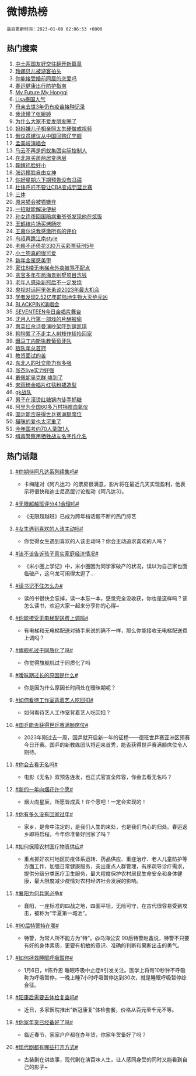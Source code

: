 # 微博热榜

`最后更新时间：2023-01-08 02:06:53 +0800`

## 热门搜索

1. [中土两国友好交往翻开新篇章](https://m.weibo.cn/search?containerid=100103type%3D1%26t%3D10%26q%3D%23%E4%B8%AD%E5%9C%9F%E4%B8%A4%E5%9B%BD%E5%8F%8B%E5%A5%BD%E4%BA%A4%E5%BE%80%E7%BF%BB%E5%BC%80%E6%96%B0%E7%AF%87%E7%AB%A0%23&stream_entry_id=51&isnewpage=1&extparam=seat%3D1%26cate%3D10103%26filter_type%3Drealtimehot%26pos%3D0%26c_type%3D51%26dgr%3D0%26display_time%3D1673114811%26pre_seqid%3D167311481142303133702&luicode=10000011&lfid=106003type%253D25%2526t%253D3%2526disable_hot%253D1%2526filter_type%253Drealtimehot)
1. [玲娜贝儿被游客拍头](https://m.weibo.cn/search?containerid=100103type%3D1%26t%3D10%26q%3D%23%E7%8E%B2%E5%A8%9C%E8%B4%9D%E5%84%BF%E8%A2%AB%E6%B8%B8%E5%AE%A2%E6%8B%8D%E5%A4%B4%23&stream_entry_id=31&isnewpage=1&extparam=seat%3D1%26realpos%3D1%26c_type%3D31%26filter_type%3Drealtimehot%26pos%3D0%26lcate%3D5001%26band_rank%3D1%26cate%3D5001%26stream_entry_id%3D31%26q%3D%2523%25E7%258E%25B2%25E5%25A8%259C%25E8%25B4%259D%25E5%2584%25BF%25E8%25A2%25AB%25E6%25B8%25B8%25E5%25AE%25A2%25E6%258B%258D%25E5%25A4%25B4%2523%26flag%3D16%26dgr%3D0%26display_time%3D1673114811%26pre_seqid%3D167311481142303133702&luicode=10000011&lfid=106003type%253D25%2526t%253D3%2526disable_hot%253D1%2526filter_type%253Drealtimehot)
1. [你能接受婚前同居的恋爱吗](https://m.weibo.cn/search?containerid=100103type%3D1%26t%3D10%26q%3D%23%E4%BD%A0%E8%83%BD%E6%8E%A5%E5%8F%97%E5%A9%9A%E5%89%8D%E5%90%8C%E5%B1%85%E7%9A%84%E6%81%8B%E7%88%B1%E5%90%97%23&stream_entry_id=31&isnewpage=1&extparam=seat%3D1%26realpos%3D2%26c_type%3D31%26filter_type%3Drealtimehot%26pos%3D1%26lcate%3D5001%26band_rank%3D2%26cate%3D5001%26stream_entry_id%3D31%26q%3D%2523%25E4%25BD%25A0%25E8%2583%25BD%25E6%258E%25A5%25E5%258F%2597%25E5%25A9%259A%25E5%2589%258D%25E5%2590%258C%25E5%25B1%2585%25E7%259A%2584%25E6%2581%258B%25E7%2588%25B1%25E5%2590%2597%2523%26flag%3D0%26dgr%3D0%26display_time%3D1673114811%26pre_seqid%3D167311481142303133702&luicode=10000011&lfid=106003type%253D25%2526t%253D3%2526disable_hot%253D1%2526filter_type%253Drealtimehot)
1. [春运健康出行防护指南](https://m.weibo.cn/search?containerid=100103type%3D1%26t%3D10%26q%3D%23%E6%98%A5%E8%BF%90%E5%81%A5%E5%BA%B7%E5%87%BA%E8%A1%8C%E9%98%B2%E6%8A%A4%E6%8C%87%E5%8D%97%23&stream_entry_id=31&isnewpage=1&extparam=seat%3D1%26realpos%3D3%26c_type%3D31%26filter_type%3Drealtimehot%26pos%3D2%26lcate%3D5001%26band_rank%3D3%26cate%3D5001%26stream_entry_id%3D31%26q%3D%2523%25E6%2598%25A5%25E8%25BF%2590%25E5%2581%25A5%25E5%25BA%25B7%25E5%2587%25BA%25E8%25A1%258C%25E9%2598%25B2%25E6%258A%25A4%25E6%258C%2587%25E5%258D%2597%2523%26flag%3D0%26dgr%3D0%26display_time%3D1673114811%26pre_seqid%3D167311481142303133702&luicode=10000011&lfid=106003type%253D25%2526t%253D3%2526disable_hot%253D1%2526filter_type%253Drealtimehot)
1. [My Future My Hongqi](https://m.weibo.cn/search?containerid=100103type%3D1%26t%3D10%26q%3D%23My+Future+My+Hongqi%23&stream_entry_id=31&isnewpage=1&extparam=seat%3D1%26c_type%3D31%26filter_type%3Drealtimehot%26pos%3D3%26lcate%3D5001%26band_rank%3D4%26cate%3D5001%26topic_ad%3D1%26stream_entry_id%3D31%26adid%3D177494%26q%3D%2523My%2520Future%2520My%2520Hongqi%2523%26dgr%3D0%26display_time%3D1673114811%26pre_seqid%3D167311481142303133702&luicode=10000011&lfid=106003type%253D25%2526t%253D3%2526disable_hot%253D1%2526filter_type%253Drealtimehot)
1. [Lisa泰国人气](https://m.weibo.cn/search?containerid=100103type%3D1%26t%3D10%26q%3D%23Lisa%E6%B3%B0%E5%9B%BD%E4%BA%BA%E6%B0%94%23&stream_entry_id=31&isnewpage=1&extparam=seat%3D1%26realpos%3D4%26c_type%3D31%26filter_type%3Drealtimehot%26pos%3D4%26lcate%3D5001%26band_rank%3D4%26cate%3D5001%26stream_entry_id%3D31%26q%3D%2523Lisa%25E6%25B3%25B0%25E5%259B%25BD%25E4%25BA%25BA%25E6%25B0%2594%2523%26flag%3D0%26dgr%3D0%26display_time%3D1673114811%26pre_seqid%3D167311481142303133702&luicode=10000011&lfid=106003type%253D25%2526t%253D3%2526disable_hot%253D1%2526filter_type%253Drealtimehot)
1. [母亲去世3年仍有疫苗接种记录](https://m.weibo.cn/search?containerid=100103type%3D1%26t%3D10%26q%3D%23%E6%AF%8D%E4%BA%B2%E5%8E%BB%E4%B8%963%E5%B9%B4%E4%BB%8D%E6%9C%89%E7%96%AB%E8%8B%97%E6%8E%A5%E7%A7%8D%E8%AE%B0%E5%BD%95%23&stream_entry_id=31&isnewpage=1&extparam=seat%3D1%26realpos%3D5%26c_type%3D31%26filter_type%3Drealtimehot%26pos%3D5%26lcate%3D5001%26band_rank%3D5%26cate%3D5001%26stream_entry_id%3D31%26q%3D%2523%25E6%25AF%258D%25E4%25BA%25B2%25E5%258E%25BB%25E4%25B8%25963%25E5%25B9%25B4%25E4%25BB%258D%25E6%259C%2589%25E7%2596%25AB%25E8%258B%2597%25E6%258E%25A5%25E7%25A7%258D%25E8%25AE%25B0%25E5%25BD%2595%2523%26flag%3D1%26dgr%3D0%26display_time%3D1673114811%26pre_seqid%3D167311481142303133702&luicode=10000011&lfid=106003type%253D25%2526t%253D3%2526disable_hot%253D1%2526filter_type%253Drealtimehot)
1. [我读懂了张婉婷](https://m.weibo.cn/search?containerid=100103type%3D1%26t%3D10%26q%3D%23%E6%88%91%E8%AF%BB%E6%87%82%E4%BA%86%E5%BC%A0%E5%A9%89%E5%A9%B7%23&stream_entry_id=31&isnewpage=1&extparam=seat%3D1%26realpos%3D6%26c_type%3D31%26filter_type%3Drealtimehot%26pos%3D6%26lcate%3D5001%26band_rank%3D6%26cate%3D5001%26stream_entry_id%3D31%26q%3D%2523%25E6%2588%2591%25E8%25AF%25BB%25E6%2587%2582%25E4%25BA%2586%25E5%25BC%25A0%25E5%25A9%2589%25E5%25A9%25B7%2523%26flag%3D0%26dgr%3D0%26display_time%3D1673114811%26pre_seqid%3D167311481142303133702&luicode=10000011&lfid=106003type%253D25%2526t%253D3%2526disable_hot%253D1%2526filter_type%253Drealtimehot)
1. [为什么大家不爱发朋友圈了](https://m.weibo.cn/search?containerid=100103type%3D1%26t%3D10%26q%3D%23%E4%B8%BA%E4%BB%80%E4%B9%88%E5%A4%A7%E5%AE%B6%E4%B8%8D%E7%88%B1%E5%8F%91%E6%9C%8B%E5%8F%8B%E5%9C%88%E4%BA%86%23&stream_entry_id=31&isnewpage=1&extparam=seat%3D1%26realpos%3D7%26c_type%3D31%26filter_type%3Drealtimehot%26pos%3D7%26lcate%3D5001%26band_rank%3D7%26cate%3D5001%26stream_entry_id%3D31%26q%3D%2523%25E4%25B8%25BA%25E4%25BB%2580%25E4%25B9%2588%25E5%25A4%25A7%25E5%25AE%25B6%25E4%25B8%258D%25E7%2588%25B1%25E5%258F%2591%25E6%259C%258B%25E5%258F%258B%25E5%259C%2588%25E4%25BA%2586%2523%26flag%3D2%26dgr%3D0%26display_time%3D1673114811%26pre_seqid%3D167311481142303133702&luicode=10000011&lfid=106003type%253D25%2526t%253D3%2526disable_hot%253D1%2526filter_type%253Drealtimehot)
1. [妈妈嫌儿子相亲照太生硬做成视频](https://m.weibo.cn/search?containerid=100103type%3D1%26t%3D10%26q%3D%23%E5%A6%88%E5%A6%88%E5%AB%8C%E5%84%BF%E5%AD%90%E7%9B%B8%E4%BA%B2%E7%85%A7%E5%A4%AA%E7%94%9F%E7%A1%AC%E5%81%9A%E6%88%90%E8%A7%86%E9%A2%91%23&stream_entry_id=31&isnewpage=1&extparam=seat%3D1%26realpos%3D8%26c_type%3D31%26filter_type%3Drealtimehot%26pos%3D8%26lcate%3D5001%26band_rank%3D8%26cate%3D5001%26stream_entry_id%3D31%26q%3D%2523%25E5%25A6%2588%25E5%25A6%2588%25E5%25AB%258C%25E5%2584%25BF%25E5%25AD%2590%25E7%259B%25B8%25E4%25BA%25B2%25E7%2585%25A7%25E5%25A4%25AA%25E7%2594%259F%25E7%25A1%25AC%25E5%2581%259A%25E6%2588%2590%25E8%25A7%2586%25E9%25A2%2591%2523%26flag%3D0%26dgr%3D0%26display_time%3D1673114811%26pre_seqid%3D167311481142303133702&luicode=10000011&lfid=106003type%253D25%2526t%253D3%2526disable_hot%253D1%2526filter_type%253Drealtimehot)
1. [俄议员建议从中国回购辽宁舰](https://m.weibo.cn/search?containerid=100103type%3D1%26t%3D10%26q%3D%23%E4%BF%84%E8%AE%AE%E5%91%98%E5%BB%BA%E8%AE%AE%E4%BB%8E%E4%B8%AD%E5%9B%BD%E5%9B%9E%E8%B4%AD%E8%BE%BD%E5%AE%81%E8%88%B0%23&stream_entry_id=31&isnewpage=1&extparam=seat%3D1%26realpos%3D9%26c_type%3D31%26filter_type%3Drealtimehot%26pos%3D9%26lcate%3D5001%26band_rank%3D9%26cate%3D5001%26stream_entry_id%3D31%26q%3D%2523%25E4%25BF%2584%25E8%25AE%25AE%25E5%2591%2598%25E5%25BB%25BA%25E8%25AE%25AE%25E4%25BB%258E%25E4%25B8%25AD%25E5%259B%25BD%25E5%259B%259E%25E8%25B4%25AD%25E8%25BE%25BD%25E5%25AE%2581%25E8%2588%25B0%2523%26flag%3D0%26dgr%3D0%26display_time%3D1673114811%26pre_seqid%3D167311481142303133702&luicode=10000011&lfid=106003type%253D25%2526t%253D3%2526disable_hot%253D1%2526filter_type%253Drealtimehot)
1. [孟美岐演唱会](https://m.weibo.cn/search?containerid=100103type%3D1%26t%3D10%26q%3D%E5%AD%9F%E7%BE%8E%E5%B2%90%E6%BC%94%E5%94%B1%E4%BC%9A&stream_entry_id=31&isnewpage=1&extparam=seat%3D1%26realpos%3D10%26c_type%3D31%26filter_type%3Drealtimehot%26pos%3D10%26lcate%3D5001%26band_rank%3D10%26cate%3D5001%26stream_entry_id%3D31%26q%3D%25E5%25AD%259F%25E7%25BE%258E%25E5%25B2%2590%25E6%25BC%2594%25E5%2594%25B1%25E4%25BC%259A%26flag%3D0%26dgr%3D0%26display_time%3D1673114811%26pre_seqid%3D167311481142303133702&luicode=10000011&lfid=106003type%253D25%2526t%253D3%2526disable_hot%253D1%2526filter_type%253Drealtimehot)
1. [马云不再是蚂蚁集团实际控制人](https://m.weibo.cn/search?containerid=100103type%3D1%26t%3D10%26q%3D%23%E9%A9%AC%E4%BA%91%E4%B8%8D%E5%86%8D%E6%98%AF%E8%9A%82%E8%9A%81%E9%9B%86%E5%9B%A2%E5%AE%9E%E9%99%85%E6%8E%A7%E5%88%B6%E4%BA%BA%23&stream_entry_id=31&isnewpage=1&extparam=seat%3D1%26realpos%3D11%26c_type%3D31%26filter_type%3Drealtimehot%26pos%3D11%26lcate%3D5001%26band_rank%3D11%26cate%3D5001%26stream_entry_id%3D31%26q%3D%2523%25E9%25A9%25AC%25E4%25BA%2591%25E4%25B8%258D%25E5%2586%258D%25E6%2598%25AF%25E8%259A%2582%25E8%259A%2581%25E9%259B%2586%25E5%259B%25A2%25E5%25AE%259E%25E9%2599%2585%25E6%258E%25A7%25E5%2588%25B6%25E4%25BA%25BA%2523%26flag%3D0%26dgr%3D0%26display_time%3D1673114811%26pre_seqid%3D167311481142303133702&luicode=10000011&lfid=106003type%253D25%2526t%253D3%2526disable_hot%253D1%2526filter_type%253Drealtimehot)
1. [在北京买房两居变两层](https://m.weibo.cn/search?containerid=100103type%3D1%26t%3D10%26q%3D%23%E5%9C%A8%E5%8C%97%E4%BA%AC%E4%B9%B0%E6%88%BF%E4%B8%A4%E5%B1%85%E5%8F%98%E4%B8%A4%E5%B1%82%23&stream_entry_id=31&isnewpage=1&extparam=seat%3D1%26realpos%3D12%26c_type%3D31%26filter_type%3Drealtimehot%26pos%3D12%26lcate%3D5001%26band_rank%3D12%26cate%3D5001%26stream_entry_id%3D31%26q%3D%2523%25E5%259C%25A8%25E5%258C%2597%25E4%25BA%25AC%25E4%25B9%25B0%25E6%2588%25BF%25E4%25B8%25A4%25E5%25B1%2585%25E5%258F%2598%25E4%25B8%25A4%25E5%25B1%2582%2523%26flag%3D0%26dgr%3D0%26display_time%3D1673114811%26pre_seqid%3D167311481142303133702&luicode=10000011&lfid=106003type%253D25%2526t%253D3%2526disable_hot%253D1%2526filter_type%253Drealtimehot)
1. [鞠婧祎脸好小](https://m.weibo.cn/search?containerid=100103type%3D1%26t%3D10%26q%3D%23%E9%9E%A0%E5%A9%A7%E7%A5%8E%E8%84%B8%E5%A5%BD%E5%B0%8F%23&stream_entry_id=31&isnewpage=1&extparam=seat%3D1%26realpos%3D13%26c_type%3D31%26filter_type%3Drealtimehot%26pos%3D13%26lcate%3D5001%26band_rank%3D13%26cate%3D5001%26stream_entry_id%3D31%26q%3D%2523%25E9%259E%25A0%25E5%25A9%25A7%25E7%25A5%258E%25E8%2584%25B8%25E5%25A5%25BD%25E5%25B0%258F%2523%26flag%3D1%26dgr%3D0%26display_time%3D1673114811%26pre_seqid%3D167311481142303133702&luicode=10000011&lfid=106003type%253D25%2526t%253D3%2526disable_hot%253D1%2526filter_type%253Drealtimehot)
1. [张远撞脸自由女神](https://m.weibo.cn/search?containerid=100103type%3D1%26t%3D10%26q%3D%23%E5%BC%A0%E8%BF%9C%E6%92%9E%E8%84%B8%E8%87%AA%E7%94%B1%E5%A5%B3%E7%A5%9E%23&stream_entry_id=31&isnewpage=1&extparam=seat%3D1%26realpos%3D14%26c_type%3D31%26filter_type%3Drealtimehot%26pos%3D14%26lcate%3D5001%26band_rank%3D14%26cate%3D5001%26stream_entry_id%3D31%26q%3D%2523%25E5%25BC%25A0%25E8%25BF%259C%25E6%2592%259E%25E8%2584%25B8%25E8%2587%25AA%25E7%2594%25B1%25E5%25A5%25B3%25E7%25A5%259E%2523%26flag%3D1%26dgr%3D0%26display_time%3D1673114811%26pre_seqid%3D167311481142303133702&luicode=10000011&lfid=106003type%253D25%2526t%253D3%2526disable_hot%253D1%2526filter_type%253Drealtimehot)
1. [你好星期六下期预告没有冯禧](https://m.weibo.cn/search?containerid=100103type%3D1%26t%3D10%26q%3D%23%E4%BD%A0%E5%A5%BD%E6%98%9F%E6%9C%9F%E5%85%AD%E4%B8%8B%E6%9C%9F%E9%A2%84%E5%91%8A%E6%B2%A1%E6%9C%89%E5%86%AF%E7%A6%A7%23&stream_entry_id=31&isnewpage=1&extparam=seat%3D1%26realpos%3D15%26c_type%3D31%26filter_type%3Drealtimehot%26pos%3D15%26lcate%3D5001%26band_rank%3D15%26cate%3D5001%26stream_entry_id%3D31%26q%3D%2523%25E4%25BD%25A0%25E5%25A5%25BD%25E6%2598%259F%25E6%259C%259F%25E5%2585%25AD%25E4%25B8%258B%25E6%259C%259F%25E9%25A2%2584%25E5%2591%258A%25E6%25B2%25A1%25E6%259C%2589%25E5%2586%25AF%25E7%25A6%25A7%2523%26flag%3D0%26dgr%3D0%26display_time%3D1673114811%26pre_seqid%3D167311481142303133702&luicode=10000011&lfid=106003type%253D25%2526t%253D3%2526disable_hot%253D1%2526filter_type%253Drealtimehot)
1. [杜锋呼吁不要让CBA变成罚篮比赛](https://m.weibo.cn/search?containerid=100103type%3D1%26t%3D10%26q%3D%23%E6%9D%9C%E9%94%8B%E5%91%BC%E5%90%81%E4%B8%8D%E8%A6%81%E8%AE%A9CBA%E5%8F%98%E6%88%90%E7%BD%9A%E7%AF%AE%E6%AF%94%E8%B5%9B%23&stream_entry_id=31&isnewpage=1&extparam=seat%3D1%26realpos%3D16%26c_type%3D31%26filter_type%3Drealtimehot%26pos%3D16%26lcate%3D5001%26band_rank%3D16%26cate%3D5001%26stream_entry_id%3D31%26q%3D%2523%25E6%259D%259C%25E9%2594%258B%25E5%2591%25BC%25E5%2590%2581%25E4%25B8%258D%25E8%25A6%2581%25E8%25AE%25A9CBA%25E5%258F%2598%25E6%2588%2590%25E7%25BD%259A%25E7%25AF%25AE%25E6%25AF%2594%25E8%25B5%259B%2523%26flag%3D0%26dgr%3D0%26display_time%3D1673114811%26pre_seqid%3D167311481142303133702&luicode=10000011&lfid=106003type%253D25%2526t%253D3%2526disable_hot%253D1%2526filter_type%253Drealtimehot)
1. [三体](https://m.weibo.cn/search?containerid=100103type%3D1%26t%3D10%26q%3D%E4%B8%89%E4%BD%93&stream_entry_id=31&isnewpage=1&extparam=seat%3D1%26realpos%3D17%26c_type%3D31%26filter_type%3Drealtimehot%26pos%3D17%26lcate%3D5001%26band_rank%3D17%26cate%3D5001%26stream_entry_id%3D31%26q%3D%25E4%25B8%2589%25E4%25BD%2593%26flag%3D0%26dgr%3D0%26display_time%3D1673114811%26pre_seqid%3D167311481142303133702&luicode=10000011&lfid=106003type%253D25%2526t%253D3%2526disable_hot%253D1%2526filter_type%253Drealtimehot)
1. [原来猫会被猫嫌弃](https://m.weibo.cn/search?containerid=100103type%3D1%26t%3D10%26q%3D%23%E5%8E%9F%E6%9D%A5%E7%8C%AB%E4%BC%9A%E8%A2%AB%E7%8C%AB%E5%AB%8C%E5%BC%83%23&stream_entry_id=31&isnewpage=1&extparam=seat%3D1%26realpos%3D18%26c_type%3D31%26filter_type%3Drealtimehot%26pos%3D18%26lcate%3D5001%26band_rank%3D18%26cate%3D5001%26stream_entry_id%3D31%26q%3D%2523%25E5%258E%259F%25E6%259D%25A5%25E7%258C%25AB%25E4%25BC%259A%25E8%25A2%25AB%25E7%258C%25AB%25E5%25AB%258C%25E5%25BC%2583%2523%26flag%3D0%26dgr%3D0%26display_time%3D1673114811%26pre_seqid%3D167311481142303133702&luicode=10000011&lfid=106003type%253D25%2526t%253D3%2526disable_hot%253D1%2526filter_type%253Drealtimehot)
1. [一招就能解决便秘](https://m.weibo.cn/search?containerid=100103type%3D1%26t%3D10%26q%3D%23%E4%B8%80%E6%8B%9B%E5%B0%B1%E8%83%BD%E8%A7%A3%E5%86%B3%E4%BE%BF%E7%A7%98%23&stream_entry_id=31&isnewpage=1&extparam=seat%3D1%26realpos%3D19%26c_type%3D31%26filter_type%3Drealtimehot%26pos%3D19%26lcate%3D5001%26band_rank%3D19%26cate%3D5001%26stream_entry_id%3D31%26q%3D%2523%25E4%25B8%2580%25E6%258B%259B%25E5%25B0%25B1%25E8%2583%25BD%25E8%25A7%25A3%25E5%2586%25B3%25E4%25BE%25BF%25E7%25A7%2598%2523%26flag%3D0%26dgr%3D0%26display_time%3D1673114811%26pre_seqid%3D167311481142303133702&luicode=10000011&lfid=106003type%253D25%2526t%253D3%2526disable_hot%253D1%2526filter_type%253Drealtimehot)
1. [孙女连夜回国陪病重爷爷发现他在炫饭](https://m.weibo.cn/search?containerid=100103type%3D1%26t%3D10%26q%3D%23%E5%AD%99%E5%A5%B3%E8%BF%9E%E5%A4%9C%E5%9B%9E%E5%9B%BD%E9%99%AA%E7%97%85%E9%87%8D%E7%88%B7%E7%88%B7%E5%8F%91%E7%8E%B0%E4%BB%96%E5%9C%A8%E7%82%AB%E9%A5%AD%23&stream_entry_id=31&isnewpage=1&extparam=seat%3D1%26realpos%3D20%26c_type%3D31%26filter_type%3Drealtimehot%26pos%3D20%26lcate%3D5001%26band_rank%3D20%26cate%3D5001%26stream_entry_id%3D31%26q%3D%2523%25E5%25AD%2599%25E5%25A5%25B3%25E8%25BF%259E%25E5%25A4%259C%25E5%259B%259E%25E5%259B%25BD%25E9%2599%25AA%25E7%2597%2585%25E9%2587%258D%25E7%2588%25B7%25E7%2588%25B7%25E5%258F%2591%25E7%258E%25B0%25E4%25BB%2596%25E5%259C%25A8%25E7%2582%25AB%25E9%25A5%25AD%2523%26flag%3D0%26dgr%3D0%26display_time%3D1673114811%26pre_seqid%3D167311481142303133702&luicode=10000011&lfid=106003type%253D25%2526t%253D3%2526disable_hot%253D1%2526filter_type%253Drealtimehot)
1. [王鹤棣片场买烤肠吃](https://m.weibo.cn/search?containerid=100103type%3D1%26t%3D10%26q%3D%23%E7%8E%8B%E9%B9%A4%E6%A3%A3%E7%89%87%E5%9C%BA%E4%B9%B0%E7%83%A4%E8%82%A0%E5%90%83%23&stream_entry_id=31&isnewpage=1&extparam=seat%3D1%26realpos%3D21%26c_type%3D31%26filter_type%3Drealtimehot%26pos%3D21%26lcate%3D5001%26band_rank%3D21%26cate%3D5001%26stream_entry_id%3D31%26q%3D%2523%25E7%258E%258B%25E9%25B9%25A4%25E6%25A3%25A3%25E7%2589%2587%25E5%259C%25BA%25E4%25B9%25B0%25E7%2583%25A4%25E8%2582%25A0%25E5%2590%2583%2523%26flag%3D0%26dgr%3D0%26display_time%3D1673114811%26pre_seqid%3D167311481142303133702&luicode=10000011&lfid=106003type%253D25%2526t%253D3%2526disable_hot%253D1%2526filter_type%253Drealtimehot)
1. [王嘉尔说我感激所有的评价](https://m.weibo.cn/search?containerid=100103type%3D1%26t%3D10%26q%3D%23%E7%8E%8B%E5%98%89%E5%B0%94%E8%AF%B4%E6%88%91%E6%84%9F%E6%BF%80%E6%89%80%E6%9C%89%E7%9A%84%E8%AF%84%E4%BB%B7%23&stream_entry_id=31&isnewpage=1&extparam=seat%3D1%26realpos%3D22%26c_type%3D31%26filter_type%3Drealtimehot%26pos%3D22%26lcate%3D5001%26band_rank%3D22%26cate%3D5001%26stream_entry_id%3D31%26q%3D%2523%25E7%258E%258B%25E5%2598%2589%25E5%25B0%2594%25E8%25AF%25B4%25E6%2588%2591%25E6%2584%259F%25E6%25BF%2580%25E6%2589%2580%25E6%259C%2589%25E7%259A%2584%25E8%25AF%2584%25E4%25BB%25B7%2523%26flag%3D1%26dgr%3D0%26display_time%3D1673114811%26pre_seqid%3D167311481142303133702&luicode=10000011&lfid=106003type%253D25%2526t%253D3%2526disable_hot%253D1%2526filter_type%253Drealtimehot)
1. [鸟叔再跳江南style](https://m.weibo.cn/search?containerid=100103type%3D1%26t%3D10%26q%3D%23%E9%B8%9F%E5%8F%94%E5%86%8D%E8%B7%B3%E6%B1%9F%E5%8D%97style%23&stream_entry_id=31&isnewpage=1&extparam=seat%3D1%26realpos%3D23%26c_type%3D31%26filter_type%3Drealtimehot%26pos%3D23%26lcate%3D5001%26band_rank%3D23%26cate%3D5001%26stream_entry_id%3D31%26q%3D%2523%25E9%25B8%259F%25E5%258F%2594%25E5%2586%258D%25E8%25B7%25B3%25E6%25B1%259F%25E5%258D%2597style%2523%26flag%3D0%26dgr%3D0%26display_time%3D1673114811%26pre_seqid%3D167311481142303133702&luicode=10000011&lfid=106003type%253D25%2526t%253D3%2526disable_hot%253D1%2526filter_type%253Drealtimehot)
1. [老赖不还债花330万买彩票获刑5年](https://m.weibo.cn/search?containerid=100103type%3D1%26t%3D10%26q%3D%23%E8%80%81%E8%B5%96%E4%B8%8D%E8%BF%98%E5%80%BA%E8%8A%B1330%E4%B8%87%E4%B9%B0%E5%BD%A9%E7%A5%A8%E8%8E%B7%E5%88%915%E5%B9%B4%23&stream_entry_id=31&isnewpage=1&extparam=seat%3D1%26realpos%3D24%26c_type%3D31%26filter_type%3Drealtimehot%26pos%3D24%26lcate%3D5001%26band_rank%3D24%26cate%3D5001%26stream_entry_id%3D31%26q%3D%2523%25E8%2580%2581%25E8%25B5%2596%25E4%25B8%258D%25E8%25BF%2598%25E5%2580%25BA%25E8%258A%25B1330%25E4%25B8%2587%25E4%25B9%25B0%25E5%25BD%25A9%25E7%25A5%25A8%25E8%258E%25B7%25E5%2588%25915%25E5%25B9%25B4%2523%26flag%3D0%26dgr%3D0%26display_time%3D1673114811%26pre_seqid%3D167311481142303133702&luicode=10000011&lfid=106003type%253D25%2526t%253D3%2526disable_hot%253D1%2526filter_type%253Drealtimehot)
1. [小土狗真的很可爱](https://m.weibo.cn/search?containerid=100103type%3D1%26t%3D10%26q%3D%23%E5%B0%8F%E5%9C%9F%E7%8B%97%E7%9C%9F%E7%9A%84%E5%BE%88%E5%8F%AF%E7%88%B1%23&stream_entry_id=31&isnewpage=1&extparam=seat%3D1%26realpos%3D25%26c_type%3D31%26filter_type%3Drealtimehot%26pos%3D25%26lcate%3D5001%26band_rank%3D25%26cate%3D5001%26stream_entry_id%3D31%26q%3D%2523%25E5%25B0%258F%25E5%259C%259F%25E7%258B%2597%25E7%259C%259F%25E7%259A%2584%25E5%25BE%2588%25E5%258F%25AF%25E7%2588%25B1%2523%26flag%3D0%26dgr%3D0%26display_time%3D1673114811%26pre_seqid%3D167311481142303133702&luicode=10000011&lfid=106003type%253D25%2526t%253D3%2526disable_hot%253D1%2526filter_type%253Drealtimehot)
1. [新年金属感美甲](https://m.weibo.cn/search?containerid=100103type%3D1%26t%3D10%26q%3D%23%E6%96%B0%E5%B9%B4%E9%87%91%E5%B1%9E%E6%84%9F%E7%BE%8E%E7%94%B2%23&stream_entry_id=31&isnewpage=1&extparam=seat%3D1%26realpos%3D26%26c_type%3D31%26filter_type%3Drealtimehot%26pos%3D26%26lcate%3D5001%26band_rank%3D26%26cate%3D5001%26stream_entry_id%3D31%26q%3D%2523%25E6%2596%25B0%25E5%25B9%25B4%25E9%2587%2591%25E5%25B1%259E%25E6%2584%259F%25E7%25BE%258E%25E7%2594%25B2%2523%26flag%3D0%26dgr%3D0%26display_time%3D1673114811%26pre_seqid%3D167311481142303133702&luicode=10000011&lfid=106003type%253D25%2526t%253D3%2526disable_hot%253D1%2526filter_type%253Drealtimehot)
1. [家住8楼无电梯点外卖被骂不配点](https://m.weibo.cn/search?containerid=100103type%3D1%26t%3D10%26q%3D%23%E5%AE%B6%E4%BD%8F8%E6%A5%BC%E6%97%A0%E7%94%B5%E6%A2%AF%E7%82%B9%E5%A4%96%E5%8D%96%E8%A2%AB%E9%AA%82%E4%B8%8D%E9%85%8D%E7%82%B9%23&stream_entry_id=31&isnewpage=1&extparam=seat%3D1%26realpos%3D27%26c_type%3D31%26filter_type%3Drealtimehot%26pos%3D27%26lcate%3D5001%26band_rank%3D27%26cate%3D5001%26stream_entry_id%3D31%26q%3D%2523%25E5%25AE%25B6%25E4%25BD%258F8%25E6%25A5%25BC%25E6%2597%25A0%25E7%2594%25B5%25E6%25A2%25AF%25E7%2582%25B9%25E5%25A4%2596%25E5%258D%2596%25E8%25A2%25AB%25E9%25AA%2582%25E4%25B8%258D%25E9%2585%258D%25E7%2582%25B9%2523%26flag%3D0%26dgr%3D0%26display_time%3D1673114811%26pre_seqid%3D167311481142303133702&luicode=10000011&lfid=106003type%253D25%2526t%253D3%2526disable_hot%253D1%2526filter_type%253Drealtimehot)
1. [贪官多年布局海景别墅项目洗钱](https://m.weibo.cn/search?containerid=100103type%3D1%26t%3D10%26q%3D%23%E8%B4%AA%E5%AE%98%E5%A4%9A%E5%B9%B4%E5%B8%83%E5%B1%80%E6%B5%B7%E6%99%AF%E5%88%AB%E5%A2%85%E9%A1%B9%E7%9B%AE%E6%B4%97%E9%92%B1%23&stream_entry_id=31&isnewpage=1&extparam=seat%3D1%26realpos%3D28%26c_type%3D31%26filter_type%3Drealtimehot%26pos%3D28%26lcate%3D5001%26band_rank%3D28%26cate%3D5001%26stream_entry_id%3D31%26q%3D%2523%25E8%25B4%25AA%25E5%25AE%2598%25E5%25A4%259A%25E5%25B9%25B4%25E5%25B8%2583%25E5%25B1%2580%25E6%25B5%25B7%25E6%2599%25AF%25E5%2588%25AB%25E5%25A2%2585%25E9%25A1%25B9%25E7%259B%25AE%25E6%25B4%2597%25E9%2592%25B1%2523%26flag%3D0%26dgr%3D0%26display_time%3D1673114811%26pre_seqid%3D167311481142303133702&luicode=10000011&lfid=106003type%253D25%2526t%253D3%2526disable_hot%253D1%2526filter_type%253Drealtimehot)
1. [老年人感染新冠后不一定发烧](https://m.weibo.cn/search?containerid=100103type%3D1%26t%3D10%26q%3D%23%E8%80%81%E5%B9%B4%E4%BA%BA%E6%84%9F%E6%9F%93%E6%96%B0%E5%86%A0%E5%90%8E%E4%B8%8D%E4%B8%80%E5%AE%9A%E5%8F%91%E7%83%A7%23&stream_entry_id=31&isnewpage=1&extparam=seat%3D1%26realpos%3D29%26c_type%3D31%26filter_type%3Drealtimehot%26pos%3D29%26lcate%3D5001%26band_rank%3D29%26cate%3D5001%26stream_entry_id%3D31%26q%3D%2523%25E8%2580%2581%25E5%25B9%25B4%25E4%25BA%25BA%25E6%2584%259F%25E6%259F%2593%25E6%2596%25B0%25E5%2586%25A0%25E5%2590%258E%25E4%25B8%258D%25E4%25B8%2580%25E5%25AE%259A%25E5%258F%2591%25E7%2583%25A7%2523%26flag%3D0%26dgr%3D0%26display_time%3D1673114811%26pre_seqid%3D167311481142303133702&luicode=10000011&lfid=106003type%253D25%2526t%253D3%2526disable_hot%253D1%2526filter_type%253Drealtimehot)
1. [央视对话阿里张勇谈2023年最大机会](https://m.weibo.cn/search?containerid=100103type%3D1%26t%3D10%26q%3D%23%E5%A4%AE%E8%A7%86%E5%AF%B9%E8%AF%9D%E9%98%BF%E9%87%8C%E5%BC%A0%E5%8B%87%E8%B0%882023%E5%B9%B4%E6%9C%80%E5%A4%A7%E6%9C%BA%E4%BC%9A%23&stream_entry_id=31&isnewpage=1&extparam=seat%3D1%26realpos%3D30%26c_type%3D31%26filter_type%3Drealtimehot%26pos%3D30%26lcate%3D5001%26band_rank%3D30%26cate%3D5001%26stream_entry_id%3D31%26q%3D%2523%25E5%25A4%25AE%25E8%25A7%2586%25E5%25AF%25B9%25E8%25AF%259D%25E9%2598%25BF%25E9%2587%258C%25E5%25BC%25A0%25E5%258B%2587%25E8%25B0%25882023%25E5%25B9%25B4%25E6%259C%2580%25E5%25A4%25A7%25E6%259C%25BA%25E4%25BC%259A%2523%26flag%3D0%26dgr%3D0%26display_time%3D1673114811%26pre_seqid%3D167311481142303133702&luicode=10000011&lfid=106003type%253D25%2526t%253D3%2526disable_hot%253D1%2526filter_type%253Drealtimehot)
1. [学者发现2.52亿年前陆地生物大灭绝元凶](https://m.weibo.cn/search?containerid=100103type%3D1%26t%3D10%26q%3D%23%E5%AD%A6%E8%80%85%E5%8F%91%E7%8E%B02.52%E4%BA%BF%E5%B9%B4%E5%89%8D%E9%99%86%E5%9C%B0%E7%94%9F%E7%89%A9%E5%A4%A7%E7%81%AD%E7%BB%9D%E5%85%83%E5%87%B6%23&stream_entry_id=31&isnewpage=1&extparam=seat%3D1%26realpos%3D31%26c_type%3D31%26filter_type%3Drealtimehot%26pos%3D31%26lcate%3D5001%26band_rank%3D31%26cate%3D5001%26stream_entry_id%3D31%26q%3D%2523%25E5%25AD%25A6%25E8%2580%2585%25E5%258F%2591%25E7%258E%25B02.52%25E4%25BA%25BF%25E5%25B9%25B4%25E5%2589%258D%25E9%2599%2586%25E5%259C%25B0%25E7%2594%259F%25E7%2589%25A9%25E5%25A4%25A7%25E7%2581%25AD%25E7%25BB%259D%25E5%2585%2583%25E5%2587%25B6%2523%26flag%3D1%26dgr%3D0%26display_time%3D1673114811%26pre_seqid%3D167311481142303133702&luicode=10000011&lfid=106003type%253D25%2526t%253D3%2526disable_hot%253D1%2526filter_type%253Drealtimehot)
1. [BLACKPINK演唱会](https://m.weibo.cn/search?containerid=100103type%3D1%26t%3D10%26q%3DBLACKPINK%E6%BC%94%E5%94%B1%E4%BC%9A&stream_entry_id=31&isnewpage=1&extparam=seat%3D1%26realpos%3D32%26c_type%3D31%26filter_type%3Drealtimehot%26pos%3D32%26lcate%3D5001%26band_rank%3D32%26cate%3D5001%26stream_entry_id%3D31%26q%3DBLACKPINK%25E6%25BC%2594%25E5%2594%25B1%25E4%25BC%259A%26flag%3D0%26dgr%3D0%26display_time%3D1673114811%26pre_seqid%3D167311481142303133702&luicode=10000011&lfid=106003type%253D25%2526t%253D3%2526disable_hot%253D1%2526filter_type%253Drealtimehot)
1. [SEVENTEEN今日金唱片舞台](https://m.weibo.cn/search?containerid=100103type%3D1%26t%3D10%26q%3D%23SEVENTEEN%E4%BB%8A%E6%97%A5%E9%87%91%E5%94%B1%E7%89%87%E8%88%9E%E5%8F%B0%23&stream_entry_id=31&isnewpage=1&extparam=seat%3D1%26realpos%3D33%26c_type%3D31%26filter_type%3Drealtimehot%26pos%3D33%26lcate%3D5001%26band_rank%3D33%26cate%3D5001%26stream_entry_id%3D31%26q%3D%2523SEVENTEEN%25E4%25BB%258A%25E6%2597%25A5%25E9%2587%2591%25E5%2594%25B1%25E7%2589%2587%25E8%2588%259E%25E5%258F%25B0%2523%26flag%3D0%26dgr%3D0%26display_time%3D1673114811%26pre_seqid%3D167311481142303133702&luicode=10000011&lfid=106003type%253D25%2526t%253D3%2526disable_hot%253D1%2526filter_type%253Drealtimehot)
1. [沈月入行第一部戏的片酬被偷](https://m.weibo.cn/search?containerid=100103type%3D1%26t%3D10%26q%3D%23%E6%B2%88%E6%9C%88%E5%85%A5%E8%A1%8C%E7%AC%AC%E4%B8%80%E9%83%A8%E6%88%8F%E7%9A%84%E7%89%87%E9%85%AC%E8%A2%AB%E5%81%B7%23&stream_entry_id=31&isnewpage=1&extparam=seat%3D1%26realpos%3D34%26c_type%3D31%26filter_type%3Drealtimehot%26pos%3D34%26lcate%3D5001%26band_rank%3D34%26cate%3D5001%26stream_entry_id%3D31%26q%3D%2523%25E6%25B2%2588%25E6%259C%2588%25E5%2585%25A5%25E8%25A1%258C%25E7%25AC%25AC%25E4%25B8%2580%25E9%2583%25A8%25E6%2588%258F%25E7%259A%2584%25E7%2589%2587%25E9%2585%25AC%25E8%25A2%25AB%25E5%2581%25B7%2523%26flag%3D0%26dgr%3D0%26display_time%3D1673114811%26pre_seqid%3D167311481142303133702&luicode=10000011&lfid=106003type%253D25%2526t%253D3%2526disable_hot%253D1%2526filter_type%253Drealtimehot)
1. [惠英红佘诗曼演吵架吓到薛凯琪](https://m.weibo.cn/search?containerid=100103type%3D1%26t%3D10%26q%3D%23%E6%83%A0%E8%8B%B1%E7%BA%A2%E4%BD%98%E8%AF%97%E6%9B%BC%E6%BC%94%E5%90%B5%E6%9E%B6%E5%90%93%E5%88%B0%E8%96%9B%E5%87%AF%E7%90%AA%23&stream_entry_id=31&isnewpage=1&extparam=seat%3D1%26realpos%3D35%26c_type%3D31%26filter_type%3Drealtimehot%26pos%3D35%26lcate%3D5001%26band_rank%3D35%26cate%3D5001%26stream_entry_id%3D31%26q%3D%2523%25E6%2583%25A0%25E8%258B%25B1%25E7%25BA%25A2%25E4%25BD%2598%25E8%25AF%2597%25E6%259B%25BC%25E6%25BC%2594%25E5%2590%25B5%25E6%259E%25B6%25E5%2590%2593%25E5%2588%25B0%25E8%2596%259B%25E5%2587%25AF%25E7%2590%25AA%2523%26flag%3D0%26dgr%3D0%26display_time%3D1673114811%26pre_seqid%3D167311481142303133702&luicode=10000011&lfid=106003type%253D25%2526t%253D3%2526disable_hot%253D1%2526filter_type%253Drealtimehot)
1. [狗狗累了不走主人树枝作轿抬回家](https://m.weibo.cn/search?containerid=100103type%3D1%26t%3D10%26q%3D%23%E7%8B%97%E7%8B%97%E7%B4%AF%E4%BA%86%E4%B8%8D%E8%B5%B0%E4%B8%BB%E4%BA%BA%E6%A0%91%E6%9E%9D%E4%BD%9C%E8%BD%BF%E6%8A%AC%E5%9B%9E%E5%AE%B6%23&stream_entry_id=31&isnewpage=1&extparam=seat%3D1%26realpos%3D36%26c_type%3D31%26filter_type%3Drealtimehot%26pos%3D36%26lcate%3D5001%26band_rank%3D36%26cate%3D5001%26stream_entry_id%3D31%26q%3D%2523%25E7%258B%2597%25E7%258B%2597%25E7%25B4%25AF%25E4%25BA%2586%25E4%25B8%258D%25E8%25B5%25B0%25E4%25B8%25BB%25E4%25BA%25BA%25E6%25A0%2591%25E6%259E%259D%25E4%25BD%259C%25E8%25BD%25BF%25E6%258A%25AC%25E5%259B%259E%25E5%25AE%25B6%2523%26flag%3D0%26dgr%3D0%26display_time%3D1673114811%26pre_seqid%3D167311481142303133702&luicode=10000011&lfid=106003type%253D25%2526t%253D3%2526disable_hot%253D1%2526filter_type%253Drealtimehot)
1. [曝马丁内斯执教葡萄牙队](https://m.weibo.cn/search?containerid=100103type%3D1%26t%3D10%26q%3D%23%E6%9B%9D%E9%A9%AC%E4%B8%81%E5%86%85%E6%96%AF%E6%89%A7%E6%95%99%E8%91%A1%E8%90%84%E7%89%99%E9%98%9F%23&stream_entry_id=31&isnewpage=1&extparam=seat%3D1%26realpos%3D37%26c_type%3D31%26filter_type%3Drealtimehot%26pos%3D37%26lcate%3D5001%26band_rank%3D37%26cate%3D5001%26stream_entry_id%3D31%26q%3D%2523%25E6%259B%259D%25E9%25A9%25AC%25E4%25B8%2581%25E5%2586%2585%25E6%2596%25AF%25E6%2589%25A7%25E6%2595%2599%25E8%2591%25A1%25E8%2590%2584%25E7%2589%2599%25E9%2598%259F%2523%26flag%3D0%26dgr%3D0%26display_time%3D1673114811%26pre_seqid%3D167311481142303133702&luicode=10000011&lfid=106003type%253D25%2526t%253D3%2526disable_hot%253D1%2526filter_type%253Drealtimehot)
1. [狼队年总首冠](https://m.weibo.cn/search?containerid=100103type%3D1%26t%3D10%26q%3D%23%E7%8B%BC%E9%98%9F%E5%B9%B4%E6%80%BB%E9%A6%96%E5%86%A0%23&stream_entry_id=31&isnewpage=1&extparam=seat%3D1%26realpos%3D38%26c_type%3D31%26filter_type%3Drealtimehot%26pos%3D38%26lcate%3D5001%26band_rank%3D38%26cate%3D5001%26stream_entry_id%3D31%26q%3D%2523%25E7%258B%25BC%25E9%2598%259F%25E5%25B9%25B4%25E6%2580%25BB%25E9%25A6%2596%25E5%2586%25A0%2523%26flag%3D0%26dgr%3D0%26display_time%3D1673114811%26pre_seqid%3D167311481142303133702&luicode=10000011&lfid=106003type%253D25%2526t%253D3%2526disable_hot%253D1%2526filter_type%253Drealtimehot)
1. [教资面试的苦](https://m.weibo.cn/search?containerid=100103type%3D1%26t%3D10%26q%3D%E6%95%99%E8%B5%84%E9%9D%A2%E8%AF%95%E7%9A%84%E8%8B%A6&stream_entry_id=31&isnewpage=1&extparam=seat%3D1%26realpos%3D39%26c_type%3D31%26filter_type%3Drealtimehot%26pos%3D39%26lcate%3D5001%26band_rank%3D39%26cate%3D5001%26stream_entry_id%3D31%26q%3D%25E6%2595%2599%25E8%25B5%2584%25E9%259D%25A2%25E8%25AF%2595%25E7%259A%2584%25E8%258B%25A6%26flag%3D0%26dgr%3D0%26display_time%3D1673114811%26pre_seqid%3D167311481142303133702&luicode=10000011&lfid=106003type%253D25%2526t%253D3%2526disable_hot%253D1%2526filter_type%253Drealtimehot)
1. [东北人的社交能力有多强](https://m.weibo.cn/search?containerid=100103type%3D1%26t%3D10%26q%3D%23%E4%B8%9C%E5%8C%97%E4%BA%BA%E7%9A%84%E7%A4%BE%E4%BA%A4%E8%83%BD%E5%8A%9B%E6%9C%89%E5%A4%9A%E5%BC%BA%23&stream_entry_id=31&isnewpage=1&extparam=seat%3D1%26realpos%3D40%26c_type%3D31%26filter_type%3Drealtimehot%26pos%3D40%26lcate%3D5001%26band_rank%3D40%26cate%3D5001%26stream_entry_id%3D31%26q%3D%2523%25E4%25B8%259C%25E5%258C%2597%25E4%25BA%25BA%25E7%259A%2584%25E7%25A4%25BE%25E4%25BA%25A4%25E8%2583%25BD%25E5%258A%259B%25E6%259C%2589%25E5%25A4%259A%25E5%25BC%25BA%2523%26flag%3D0%26dgr%3D0%26display_time%3D1673114811%26pre_seqid%3D167311481142303133702&luicode=10000011&lfid=106003type%253D25%2526t%253D3%2526disable_hot%253D1%2526filter_type%253Drealtimehot)
1. [张杰live实力好强](https://m.weibo.cn/search?containerid=100103type%3D1%26t%3D10%26q%3D%23%E5%BC%A0%E6%9D%B0live%E5%AE%9E%E5%8A%9B%E5%A5%BD%E5%BC%BA%23&stream_entry_id=31&isnewpage=1&extparam=seat%3D1%26realpos%3D41%26c_type%3D31%26filter_type%3Drealtimehot%26pos%3D41%26lcate%3D5001%26band_rank%3D41%26cate%3D5001%26stream_entry_id%3D31%26q%3D%2523%25E5%25BC%25A0%25E6%259D%25B0live%25E5%25AE%259E%25E5%258A%259B%25E5%25A5%25BD%25E5%25BC%25BA%2523%26flag%3D0%26dgr%3D0%26display_time%3D1673114811%26pre_seqid%3D167311481142303133702&luicode=10000011&lfid=106003type%253D25%2526t%253D3%2526disable_hot%253D1%2526filter_type%253Drealtimehot)
1. [戴佩妮吴克群 嗑到了](https://m.weibo.cn/search?containerid=100103type%3D1%26t%3D10%26q%3D%E6%88%B4%E4%BD%A9%E5%A6%AE%E5%90%B4%E5%85%8B%E7%BE%A4+%E5%97%91%E5%88%B0%E4%BA%86&stream_entry_id=31&isnewpage=1&extparam=seat%3D1%26realpos%3D42%26c_type%3D31%26filter_type%3Drealtimehot%26pos%3D42%26lcate%3D5001%26band_rank%3D42%26cate%3D5001%26stream_entry_id%3D31%26q%3D%25E6%2588%25B4%25E4%25BD%25A9%25E5%25A6%25AE%25E5%2590%25B4%25E5%2585%258B%25E7%25BE%25A4%2520%25E5%2597%2591%25E5%2588%25B0%25E4%25BA%2586%26flag%3D0%26dgr%3D0%26display_time%3D1673114811%26pre_seqid%3D167311481142303133702&luicode=10000011&lfid=106003type%253D25%2526t%253D3%2526disable_hot%253D1%2526filter_type%253Drealtimehot)
1. [宋雨琦金唱片红毯粉裙造型](https://m.weibo.cn/search?containerid=100103type%3D1%26t%3D10%26q%3D%23%E5%AE%8B%E9%9B%A8%E7%90%A6%E9%87%91%E5%94%B1%E7%89%87%E7%BA%A2%E6%AF%AF%E7%B2%89%E8%A3%99%E9%80%A0%E5%9E%8B%23&stream_entry_id=31&isnewpage=1&extparam=seat%3D1%26realpos%3D43%26c_type%3D31%26filter_type%3Drealtimehot%26pos%3D43%26lcate%3D5001%26band_rank%3D43%26cate%3D5001%26stream_entry_id%3D31%26q%3D%2523%25E5%25AE%258B%25E9%259B%25A8%25E7%2590%25A6%25E9%2587%2591%25E5%2594%25B1%25E7%2589%2587%25E7%25BA%25A2%25E6%25AF%25AF%25E7%25B2%2589%25E8%25A3%2599%25E9%2580%25A0%25E5%259E%258B%2523%26flag%3D1%26dgr%3D0%26display_time%3D1673114811%26pre_seqid%3D167311481142303133702&luicode=10000011&lfid=106003type%253D25%2526t%253D3%2526disable_hot%253D1%2526filter_type%253Drealtimehot)
1. [gk战队](https://m.weibo.cn/search?containerid=100103type%3D1%26t%3D10%26q%3Dgk%E6%88%98%E9%98%9F&stream_entry_id=31&isnewpage=1&extparam=seat%3D1%26realpos%3D44%26c_type%3D31%26filter_type%3Drealtimehot%26pos%3D44%26lcate%3D5001%26band_rank%3D44%26cate%3D5001%26stream_entry_id%3D31%26q%3Dgk%25E6%2588%2598%25E9%2598%259F%26flag%3D0%26dgr%3D0%26display_time%3D1673114811%26pre_seqid%3D167311481142303133702&luicode=10000011&lfid=106003type%253D25%2526t%253D3%2526disable_hot%253D1%2526filter_type%253Drealtimehot)
1. [男子在滚烫红糖锅内徒手抓糖](https://m.weibo.cn/search?containerid=100103type%3D1%26t%3D10%26q%3D%23%E7%94%B7%E5%AD%90%E5%9C%A8%E6%BB%9A%E7%83%AB%E7%BA%A2%E7%B3%96%E9%94%85%E5%86%85%E5%BE%92%E6%89%8B%E6%8A%93%E7%B3%96%23&stream_entry_id=31&isnewpage=1&extparam=seat%3D1%26realpos%3D45%26c_type%3D31%26filter_type%3Drealtimehot%26pos%3D45%26lcate%3D5001%26band_rank%3D45%26cate%3D5001%26stream_entry_id%3D31%26q%3D%2523%25E7%2594%25B7%25E5%25AD%2590%25E5%259C%25A8%25E6%25BB%259A%25E7%2583%25AB%25E7%25BA%25A2%25E7%25B3%2596%25E9%2594%2585%25E5%2586%2585%25E5%25BE%2592%25E6%2589%258B%25E6%258A%2593%25E7%25B3%2596%2523%26flag%3D0%26dgr%3D0%26display_time%3D1673114811%26pre_seqid%3D167311481142303133702&luicode=10000011&lfid=106003type%253D25%2526t%253D3%2526disable_hot%253D1%2526filter_type%253Drealtimehot)
1. [阿里为全国60多万村捐赠血氧仪](https://m.weibo.cn/search?containerid=100103type%3D1%26t%3D10%26q%3D%23%E9%98%BF%E9%87%8C%E4%B8%BA%E5%85%A8%E5%9B%BD60%E5%A4%9A%E4%B8%87%E6%9D%91%E6%8D%90%E8%B5%A0%E8%A1%80%E6%B0%A7%E4%BB%AA%23&stream_entry_id=31&isnewpage=1&extparam=seat%3D1%26realpos%3D46%26c_type%3D31%26filter_type%3Drealtimehot%26pos%3D46%26lcate%3D5001%26band_rank%3D46%26cate%3D5001%26stream_entry_id%3D31%26q%3D%2523%25E9%2598%25BF%25E9%2587%258C%25E4%25B8%25BA%25E5%2585%25A8%25E5%259B%25BD60%25E5%25A4%259A%25E4%25B8%2587%25E6%259D%2591%25E6%258D%2590%25E8%25B5%25A0%25E8%25A1%2580%25E6%25B0%25A7%25E4%25BB%25AA%2523%26flag%3D0%26dgr%3D0%26display_time%3D1673114811%26pre_seqid%3D167311481142303133702&luicode=10000011&lfid=106003type%253D25%2526t%253D3%2526disable_hot%253D1%2526filter_type%253Drealtimehot)
1. [国乒能否获得世乒赛满额席位](https://m.weibo.cn/search?containerid=100103type%3D1%26t%3D10%26q%3D%23%E5%9B%BD%E4%B9%92%E8%83%BD%E5%90%A6%E8%8E%B7%E5%BE%97%E4%B8%96%E4%B9%92%E8%B5%9B%E6%BB%A1%E9%A2%9D%E5%B8%AD%E4%BD%8D%23&stream_entry_id=31&isnewpage=1&extparam=seat%3D1%26realpos%3D47%26c_type%3D31%26filter_type%3Drealtimehot%26pos%3D47%26lcate%3D5001%26band_rank%3D47%26cate%3D5001%26stream_entry_id%3D31%26q%3D%2523%25E5%259B%25BD%25E4%25B9%2592%25E8%2583%25BD%25E5%2590%25A6%25E8%258E%25B7%25E5%25BE%2597%25E4%25B8%2596%25E4%25B9%2592%25E8%25B5%259B%25E6%25BB%25A1%25E9%25A2%259D%25E5%25B8%25AD%25E4%25BD%258D%2523%26flag%3D0%26dgr%3D0%26display_time%3D1673114811%26pre_seqid%3D167311481142303133702&luicode=10000011&lfid=106003type%253D25%2526t%253D3%2526disable_hot%253D1%2526filter_type%253Drealtimehot)
1. [猫咪的爱也太沉重了](https://m.weibo.cn/search?containerid=100103type%3D1%26t%3D10%26q%3D%23%E7%8C%AB%E5%92%AA%E7%9A%84%E7%88%B1%E4%B9%9F%E5%A4%AA%E6%B2%89%E9%87%8D%E4%BA%86%23&stream_entry_id=31&isnewpage=1&extparam=seat%3D1%26realpos%3D48%26c_type%3D31%26filter_type%3Drealtimehot%26pos%3D48%26lcate%3D5001%26band_rank%3D48%26cate%3D5001%26stream_entry_id%3D31%26q%3D%2523%25E7%258C%25AB%25E5%2592%25AA%25E7%259A%2584%25E7%2588%25B1%25E4%25B9%259F%25E5%25A4%25AA%25E6%25B2%2589%25E9%2587%258D%25E4%25BA%2586%2523%26flag%3D0%26dgr%3D0%26display_time%3D1673114811%26pre_seqid%3D167311481142303133702&luicode=10000011&lfid=106003type%253D25%2526t%253D3%2526disable_hot%253D1%2526filter_type%253Drealtimehot)
1. [今年国考约70人录取1人](https://m.weibo.cn/search?containerid=100103type%3D1%26t%3D10%26q%3D%23%E4%BB%8A%E5%B9%B4%E5%9B%BD%E8%80%83%E7%BA%A670%E4%BA%BA%E5%BD%95%E5%8F%961%E4%BA%BA%23&stream_entry_id=31&isnewpage=1&extparam=seat%3D1%26realpos%3D49%26c_type%3D31%26filter_type%3Drealtimehot%26pos%3D49%26lcate%3D5001%26band_rank%3D49%26cate%3D5001%26stream_entry_id%3D31%26q%3D%2523%25E4%25BB%258A%25E5%25B9%25B4%25E5%259B%25BD%25E8%2580%2583%25E7%25BA%25A670%25E4%25BA%25BA%25E5%25BD%2595%25E5%258F%25961%25E4%25BA%25BA%2523%26flag%3D0%26dgr%3D0%26display_time%3D1673114811%26pre_seqid%3D167311481142303133702&luicode=10000011&lfid=106003type%253D25%2526t%253D3%2526disable_hot%253D1%2526filter_type%253Drealtimehot)
1. [缉毒警察用牺牲战友名字作化名](https://m.weibo.cn/search?containerid=100103type%3D1%26t%3D10%26q%3D%23%E7%BC%89%E6%AF%92%E8%AD%A6%E5%AF%9F%E7%94%A8%E7%89%BA%E7%89%B2%E6%88%98%E5%8F%8B%E5%90%8D%E5%AD%97%E4%BD%9C%E5%8C%96%E5%90%8D%23&stream_entry_id=31&isnewpage=1&extparam=seat%3D1%26realpos%3D50%26c_type%3D31%26filter_type%3Drealtimehot%26pos%3D50%26lcate%3D5001%26band_rank%3D50%26cate%3D5001%26stream_entry_id%3D31%26q%3D%2523%25E7%25BC%2589%25E6%25AF%2592%25E8%25AD%25A6%25E5%25AF%259F%25E7%2594%25A8%25E7%2589%25BA%25E7%2589%25B2%25E6%2588%2598%25E5%258F%258B%25E5%2590%258D%25E5%25AD%2597%25E4%25BD%259C%25E5%258C%2596%25E5%2590%258D%2523%26flag%3D0%26dgr%3D0%26display_time%3D1673114811%26pre_seqid%3D167311481142303133702&luicode=10000011&lfid=106003type%253D25%2526t%253D3%2526disable_hot%253D1%2526filter_type%253Drealtimehot)

## 热门话题

1. [#你期待阿凡达系列续集吗#](https://m.weibo.cn/search?containerid=231522type%3D1%26t%3D10%26q%3D%23%E4%BD%A0%E6%9C%9F%E5%BE%85%E9%98%BF%E5%87%A1%E8%BE%BE%E7%B3%BB%E5%88%97%E7%BB%AD%E9%9B%86%E5%90%97%23&stream_entry_id=128&isnewpage=1&extparam=seat%3D1%26dgr%3D0%26pos%3D1-0-0%26c_type%3D128%26unitid%3D1673064169678%26lcate%3D5004%26cate%3D5004%26display_time%3D1673114813%26pre_seqid%3D16731148134640343379136&luicode=10000011&lfid=231648_-_4)
    - 卡梅隆对《阿凡达2》的票房很满意，影片将在最近几天实现盈利，他表示将很快和迪士尼高层讨论推动《阿凡达3》。

1. [#无限超越班评分4.1合理吗#](https://m.weibo.cn/search?containerid=231522type%3D1%26t%3D10%26q%3D%23%E6%97%A0%E9%99%90%E8%B6%85%E8%B6%8A%E7%8F%AD%E8%AF%84%E5%88%864.1%E5%90%88%E7%90%86%E5%90%97%23&stream_entry_id=128&isnewpage=1&extparam=seat%3D1%26dgr%3D0%26pos%3D1-0-1%26c_type%3D128%26unitid%3D1673060556612%26lcate%3D5004%26cate%3D5004%26display_time%3D1673114813%26pre_seqid%3D16731148134640343379136&luicode=10000011&lfid=231648_-_4)
    - 《无限超越班》已成为跨年档话题不断的热门综艺

1. [#女生遇到喜欢的人该主动吗#](https://m.weibo.cn/search?containerid=231522type%3D1%26t%3D10%26q%3D%23%E5%A5%B3%E7%94%9F%E9%81%87%E5%88%B0%E5%96%9C%E6%AC%A2%E7%9A%84%E4%BA%BA%E8%AF%A5%E4%B8%BB%E5%8A%A8%E5%90%97%23&stream_entry_id=128&isnewpage=1&extparam=seat%3D1%26dgr%3D0%26pos%3D1-0-2%26c_type%3D128%26unitid%3D1673011102440%26lcate%3D5004%26cate%3D5004%26display_time%3D1673114813%26pre_seqid%3D16731148134640343379136&luicode=10000011&lfid=231648_-_4)
    - 你觉得女生遇到喜欢的人该主动吗？你会主动追求喜欢的人吗？

1. [#该不该告诉孩子真实家庭经济情况#](https://m.weibo.cn/search?containerid=231522type%3D1%26t%3D10%26q%3D%23%E8%AF%A5%E4%B8%8D%E8%AF%A5%E5%91%8A%E8%AF%89%E5%AD%A9%E5%AD%90%E7%9C%9F%E5%AE%9E%E5%AE%B6%E5%BA%AD%E7%BB%8F%E6%B5%8E%E6%83%85%E5%86%B5%23&stream_entry_id=128&isnewpage=1&extparam=seat%3D1%26dgr%3D0%26pos%3D1-0-3%26c_type%3D128%26unitid%3D1673081838174%26lcate%3D5004%26cate%3D5004%26display_time%3D1673114813%26pre_seqid%3D16731148134640343379136&luicode=10000011&lfid=231648_-_4)
    - 《米小圈上学记》中，米小圈因为同学家破产的状况，误以为自己家也面临破产，这乌龙可闹得太逗了...

1. [#读书记不住怎么办#](https://m.weibo.cn/search?containerid=231522type%3D1%26t%3D10%26q%3D%23%E8%AF%BB%E4%B9%A6%E8%AE%B0%E4%B8%8D%E4%BD%8F%E6%80%8E%E4%B9%88%E5%8A%9E%23&stream_entry_id=128&isnewpage=1&extparam=seat%3D1%26dgr%3D0%26pos%3D1-0-4%26c_type%3D128%26unitid%3D1673005655323%26lcate%3D5004%26cate%3D5004%26display_time%3D1673114813%26pre_seqid%3D16731148134640343379136&luicode=10000011&lfid=231648_-_4)
    - 读的书很快会忘掉，读一本忘一本，感觉完全没收获，你也是这样吗？该怎么读书，欢迎大家一起来分享你的心得~

1. [#你能接受无电梯配送费上调吗#](https://m.weibo.cn/search?containerid=231522type%3D1%26t%3D10%26q%3D%23%E4%BD%A0%E8%83%BD%E6%8E%A5%E5%8F%97%E6%97%A0%E7%94%B5%E6%A2%AF%E9%85%8D%E9%80%81%E8%B4%B9%E4%B8%8A%E8%B0%83%E5%90%97%23&stream_entry_id=128&isnewpage=1&extparam=seat%3D1%26dgr%3D0%26pos%3D1-0-5%26c_type%3D128%26unitid%3D1673099233026%26lcate%3D5004%26cate%3D5004%26display_time%3D1673114813%26pre_seqid%3D16731148134640343379136&luicode=10000011&lfid=231648_-_4)
    - 有电梯和无电梯配送对骑手来说的确不一样，那么你能接收无电梯配送费上调吗？

1. [#旗舰机过于同质化了吗#](https://m.weibo.cn/search?containerid=231522type%3D1%26t%3D10%26q%3D%23%E6%97%97%E8%88%B0%E6%9C%BA%E8%BF%87%E4%BA%8E%E5%90%8C%E8%B4%A8%E5%8C%96%E4%BA%86%E5%90%97%23&stream_entry_id=128&isnewpage=1&extparam=seat%3D1%26dgr%3D0%26pos%3D1-0-6%26c_type%3D128%26unitid%3D1672979252316%26lcate%3D5004%26cate%3D5004%26display_time%3D1673114813%26pre_seqid%3D16731148134640343379136&luicode=10000011&lfid=231648_-_4)
    - 你觉得旗舰机过于同质化了吗

1. [#暧昧期过长的原因是什么#](https://m.weibo.cn/search?containerid=231522type%3D1%26t%3D10%26q%3D%23%E6%9A%A7%E6%98%A7%E6%9C%9F%E8%BF%87%E9%95%BF%E7%9A%84%E5%8E%9F%E5%9B%A0%E6%98%AF%E4%BB%80%E4%B9%88%23&stream_entry_id=128&isnewpage=1&extparam=seat%3D1%26dgr%3D0%26pos%3D1-0-7%26c_type%3D128%26unitid%3D1673017991805%26lcate%3D5004%26cate%3D5004%26display_time%3D1673114813%26pre_seqid%3D16731148134640343379136&luicode=10000011&lfid=231648_-_4)
    - 你是因为什么原因长时间处在暧昧期呢？

1. [#如何看待工作室背着艺人吃回扣#](https://m.weibo.cn/search?containerid=231522type%3D1%26t%3D10%26q%3D%23%E5%A6%82%E4%BD%95%E7%9C%8B%E5%BE%85%E5%B7%A5%E4%BD%9C%E5%AE%A4%E8%83%8C%E7%9D%80%E8%89%BA%E4%BA%BA%E5%90%83%E5%9B%9E%E6%89%A3%23&stream_entry_id=128&isnewpage=1&extparam=seat%3D1%26dgr%3D0%26pos%3D1-0-8%26c_type%3D128%26unitid%3D1673104921563%26lcate%3D5004%26cate%3D5004%26display_time%3D1673114813%26pre_seqid%3D16731148134640343379136&luicode=10000011&lfid=231648_-_4)
    - 如何看待艺人工作室背着艺人吃回扣？

1. [#国乒能否获得世乒赛满额席位#](https://m.weibo.cn/search?containerid=231522type%3D1%26t%3D10%26q%3D%23%E5%9B%BD%E4%B9%92%E8%83%BD%E5%90%A6%E8%8E%B7%E5%BE%97%E4%B8%96%E4%B9%92%E8%B5%9B%E6%BB%A1%E9%A2%9D%E5%B8%AD%E4%BD%8D%23&stream_entry_id=128&isnewpage=1&extparam=seat%3D1%26dgr%3D0%26pos%3D1-0-9%26c_type%3D128%26unitid%3D1673100135527%26lcate%3D5004%26cate%3D5004%26display_time%3D1673114813%26pre_seqid%3D16731148134640343379136&luicode=10000011&lfid=231648_-_4)
    - 2023年刚过去一周，国乒就开启新一年的征程——德班世乒赛亚洲区预赛今日开赛。国乒的新教练团队将迎来首秀，能否获得世乒赛满额席位令人期待。

1. [#你会去看无名吗#](https://m.weibo.cn/search?containerid=231522type%3D1%26t%3D10%26q%3D%23%E4%BD%A0%E4%BC%9A%E5%8E%BB%E7%9C%8B%E6%97%A0%E5%90%8D%E5%90%97%23&stream_entry_id=128&isnewpage=1&extparam=seat%3D1%26dgr%3D0%26pos%3D1-0-10%26c_type%3D128%26unitid%3D1673081834965%26lcate%3D5004%26cate%3D5004%26display_time%3D1673114813%26pre_seqid%3D16731148134640343379136&luicode=10000011&lfid=231648_-_4)
    - 电影《无名》双预告连发，也正式官宣全阵容，你会去看无名吗？

1. [#新的一年向烟花许个愿#](https://m.weibo.cn/search?containerid=231522type%3D1%26t%3D10%26q%3D%23%E6%96%B0%E7%9A%84%E4%B8%80%E5%B9%B4%E5%90%91%E7%83%9F%E8%8A%B1%E8%AE%B8%E4%B8%AA%E6%84%BF%23&stream_entry_id=128&isnewpage=1&extparam=seat%3D1%26dgr%3D0%26pos%3D1-0-11%26c_type%3D128%26unitid%3D1672963946747%26lcate%3D5004%26cate%3D5004%26display_time%3D1673114813%26pre_seqid%3D16731148134640343379136&luicode=10000011&lfid=231648_-_4)
    - 烟火向星辰，所愿皆成真！许个愿吧！一定会实现的！

1. [#你有多久没有回家过年#](https://m.weibo.cn/search?containerid=231522type%3D1%26t%3D10%26q%3D%23%E4%BD%A0%E6%9C%89%E5%A4%9A%E4%B9%85%E6%B2%A1%E6%9C%89%E5%9B%9E%E5%AE%B6%E8%BF%87%E5%B9%B4%23&stream_entry_id=128&isnewpage=1&extparam=seat%3D1%26dgr%3D0%26pos%3D1-0-12%26c_type%3D128%26unitid%3D1672985269758%26lcate%3D5004%26cate%3D5004%26display_time%3D1673114813%26pre_seqid%3D16731148134640343379136&luicode=10000011&lfid=231648_-_4)
    - 家乡，是命中注定的，是我们人生的来处，也是我们内心的归处。春运返乡即将启程，今年你准备好回家了吗？

1. [#如何保障农村医疗物资供应#](https://m.weibo.cn/search?containerid=231522type%3D1%26t%3D10%26q%3D%23%E5%A6%82%E4%BD%95%E4%BF%9D%E9%9A%9C%E5%86%9C%E6%9D%91%E5%8C%BB%E7%96%97%E7%89%A9%E8%B5%84%E4%BE%9B%E5%BA%94%23&stream_entry_id=128&isnewpage=1&extparam=seat%3D1%26dgr%3D0%26pos%3D1-0-13%26c_type%3D128%26unitid%3D1672998458144%26lcate%3D5004%26cate%3D5004%26display_time%3D1673114813%26pre_seqid%3D16731148134640343379136&luicode=10000011&lfid=231648_-_4)
    - 重点抓好农村地区防疫体系运转、药品供应、重症治疗、老人儿童防护等方面工作，加强日常健康服务，突出重点人群管理，有序疏导诊疗需求，提供分级分类医疗卫生服务，最大程度保护农村居民生命安全和身体健康，最大限度减少疫情对农村经济社会发展的影响。

1. [#襄阳为何兵家必争#](https://m.weibo.cn/search?containerid=231522type%3D1%26t%3D10%26q%3D%23%E8%A5%84%E9%98%B3%E4%B8%BA%E4%BD%95%E5%85%B5%E5%AE%B6%E5%BF%85%E4%BA%89%23&stream_entry_id=128&isnewpage=1&extparam=seat%3D1%26dgr%3D0%26pos%3D1-0-14%26c_type%3D128%26unitid%3D1672990375664%26lcate%3D5004%26cate%3D5004%26display_time%3D1673114813%26pre_seqid%3D16731148134640343379136&luicode=10000011&lfid=231648_-_4)
    - 襄阳，一座标准的四战之地，四面平坦，无险可守，在古代很容易受到攻击，被称为“华夏第一城池”。

1. [#90后特警特在哪#](https://m.weibo.cn/search?containerid=231522type%3D1%26t%3D10%26q%3D%2390%E5%90%8E%E7%89%B9%E8%AD%A6%E7%89%B9%E5%9C%A8%E5%93%AA%23&stream_entry_id=128&isnewpage=1&extparam=seat%3D1%26dgr%3D0%26pos%3D1-0-15%26c_type%3D128%26unitid%3D1672986174511%26lcate%3D5004%26cate%3D5004%26display_time%3D1673114813%26pre_seqid%3D16731148134640343379136&luicode=10000011&lfid=231648_-_4)
    - 特警，为常人所不能方为“特”。@乌海公安 90后特警赵鑫说，特警不只要有好的身体素质，更要有机敏的意识、准确的判断和果断出击的勇气。

1. [#如何拯救睡眠呼吸暂停#](https://m.weibo.cn/search?containerid=231522type%3D1%26t%3D10%26q%3D%23%E5%A6%82%E4%BD%95%E6%8B%AF%E6%95%91%E7%9D%A1%E7%9C%A0%E5%91%BC%E5%90%B8%E6%9A%82%E5%81%9C%23&stream_entry_id=128&isnewpage=1&extparam=seat%3D1%26dgr%3D0%26pos%3D1-0-16%26c_type%3D128%26unitid%3D1672985279628%26lcate%3D5004%26cate%3D5004%26display_time%3D1673114813%26pre_seqid%3D16731148134640343379136&luicode=10000011&lfid=231648_-_4)
    - 1月6日，#陈乔恩 睡眠呼吸中止症#引发关注。医学上将每10秒钟不呼吸称为呼吸暂停，一晚上睡7小时呼吸暂停达到30次，就是睡眠呼吸暂停综合征。

1. [#阳康后需要去体检复查吗#](https://m.weibo.cn/search?containerid=231522type%3D1%26t%3D10%26q%3D%23%E9%98%B3%E5%BA%B7%E5%90%8E%E9%9C%80%E8%A6%81%E5%8E%BB%E4%BD%93%E6%A3%80%E5%A4%8D%E6%9F%A5%E5%90%97%23&stream_entry_id=128&isnewpage=1&extparam=seat%3D1%26dgr%3D0%26pos%3D1-0-17%26c_type%3D128%26unitid%3D1673098609195%26lcate%3D5004%26cate%3D5004%26display_time%3D1673114813%26pre_seqid%3D16731148134640343379136&luicode=10000011&lfid=231648_-_4)
    - 近日，多家医院推出"新冠康复"体检套餐，价格从百元至千元不等。

1. [#你家年货已经备好了吗#](https://m.weibo.cn/search?containerid=231522type%3D1%26t%3D10%26q%3D%23%E4%BD%A0%E5%AE%B6%E5%B9%B4%E8%B4%A7%E5%B7%B2%E7%BB%8F%E5%A4%87%E5%A5%BD%E4%BA%86%E5%90%97%23&stream_entry_id=128&isnewpage=1&extparam=seat%3D1%26dgr%3D0%26pos%3D1-0-18%26c_type%3D128%26unitid%3D1673086320407%26lcate%3D5004%26cate%3D5004%26display_time%3D1673114813%26pre_seqid%3D16731148134640343379136&luicode=10000011&lfid=231648_-_4)
    - 临近春节，家家户户都在办年货，你家年货备好了吗？

1. [#现代剧都有哪些打开方式#](https://m.weibo.cn/search?containerid=231522type%3D1%26t%3D10%26q%3D%23%E7%8E%B0%E4%BB%A3%E5%89%A7%E9%83%BD%E6%9C%89%E5%93%AA%E4%BA%9B%E6%89%93%E5%BC%80%E6%96%B9%E5%BC%8F%23&stream_entry_id=128&isnewpage=1&extparam=seat%3D1%26dgr%3D0%26pos%3D1-0-19%26c_type%3D128%26unitid%3D1673086314982%26lcate%3D5004%26cate%3D5004%26display_time%3D1673114813%26pre_seqid%3D16731148134640343379136&luicode=10000011&lfid=231648_-_4)
    - 古装剧在讲故事，现代剧在演百味人生，让人感同身受的同时又能看到自己的影子~

